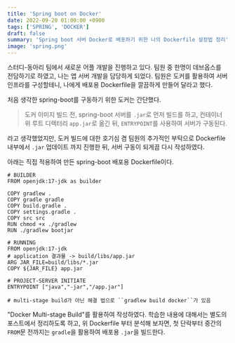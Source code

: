 ```yaml
---
title: 'Spring boot on Docker'
date: 2022-09-20 01:00:00 +0900
tags: ['SPRING', 'DOCKER']
draft: false
summary: 'Spring boot 서버 Docker로 배포하기 위한 나의 Dockerfile 설정법 정리'
image: 'spring.png'
---
```

스터디-동아리 팀에서 새로운 어플 개발을 진행하고 있다. 팀원 중 한명이 데브옵스를 전담하기로 하였고, 나는 앱 서버 개발을 담당하게 되었다. 팀원은 도커를 활용하여 서버 인프라를 구성할테니, 나에게 배포용 Dockerfile을 깔끔하게 만들어 달라고 했다.

처음 생각한 spring-boot를 구동하기 위한 도커는 간단했다. 
> 도커 이미지 빌드 전, spring-boot 서버를 ``.jar``로 먼저 빌드를 하고, 컨테이너 위 루트 디렉터리 ``app.jar``로 옮긴 뒤, ``ENTRYPOINT``를 사용하여 서버가 구동된다.

라고 생각했었지만, 도커 빌드에 대한 호기심 겸 팀원의 추가적인 부탁으로 Dockerfile 내부에서 ``.jar`` 업데이트 까지 진행한 뒤, 서버 구동이 되게끔 다시 작성하였다.

아래는 직접 적용하여 만든 spring-boot 배포용 Dockerfile이다.

```Docker
# BUILDER
FROM openjdk:17-jdk as builder

COPY gradlew .
COPY gradle gradle
COPY build.gradle .
COPY settings.gradle .
COPY src src
RUN chmod +x ./gradlew
RUN ./gradlew bootjar

# RUNNING
FROM openjdk:17-jdk
# application 결과물 -> build/libs/app.jar
ARG JAR_FILE=build/libs/*.jar
COPY ${JAR_FILE} app.jar

# PROJECT-SERVER INITIATE
ENTRYPOINT ["java","-jar","/app.jar"]

# multi-stage build가 아닌 해결 법으로 ``gradlew build docker``가 있음
```

"Docker Multi-stage Build"를 활용하여 작성하였다. 학습한 내용에 대해서는 별도의 포스트에서 정리하도록 하고, 위 Dockerfile 부터 분석해 보자면, 첫 단락부터 중간의 ``FROM``문 전까지는 ``gradle``을 활용하여 배포용 ``.jar``을 빌드한다.